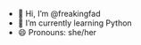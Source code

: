 - 👋 Hi, I’m @freakingfad
- 🌱 I’m currently learning Python
- 😄 Pronouns: she/her

<!---
freakingfad/freakingfad is a ✨ special ✨ repository because its `README.md` (this file) appears on your GitHub profile.
You can click the Preview link to take a look at your changes.
--->
